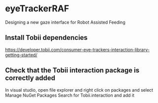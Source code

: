 # eyeTrackerRAF
Designing a new gaze interface for Robot Assisted Feeding

## Install Tobii dependencies
https://developer.tobii.com/consumer-eye-trackers-interaction-library-getting-started/


## Check that the Tobii interaction package is correctly added
In visual studio, open file explorer and right click on packages and select Manage NuGet Packages
Search for Tobii.interaction and add it
